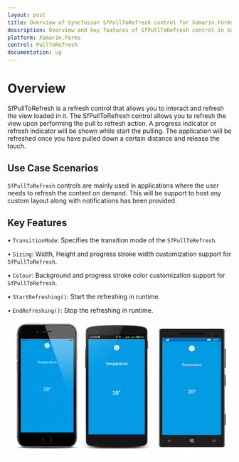 ```yaml
---
layout: post
title: Overview of Syncfusion SfPullToRefresh control for Xamarin.Forms.
description: Overview and key features of SfPullToRefresh control in Xamarin.Forms
platform: Xamarin.Forms 
control: PullToRefresh 
documentation: ug
---
```


# Overview

SfPullToRefresh is a refresh control that allows you to interact and refresh the view loaded in it. The SfPullToRefresh control allows you to refresh the view upon performing the pull to refresh action. A progress indicator or refresh indicator will be shown while start the pulling. The application will be refreshed once you have pulled down a certain distance and release the touch.
 
## Use Case Scenarios

`SfPullToRefresh` controls are mainly used in applications where the user needs to refresh the content on demand. This will be support to host any custom layout along with notifications has been provided.

## Key Features

• `TransitionMode`: Specifies the transition mode of the `SfPullToRefresh`. 

• `Sizing`: Width, Height and progress stroke width customization support for `SfPullToRefresh`. 

• `Colour`: Background and progress stroke color customization support for `SfPullToRefresh`. 

• `StartRefreshing()`: Start the refreshing in runtime.

• `EndRefreshing()`: Stop the refreshing in runtime.

![](overview_images/img1.png)